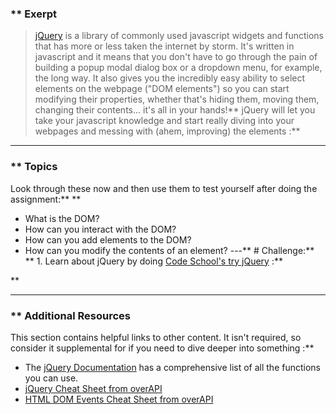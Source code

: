 ### ** Exerpt
>[jQuery](http://skillcrush.com/2012/07/23/jquery/) is a library of commonly used javascript widgets and functions that has more or less taken the internet by storm.  It's written in javascript and it means that you don't have to go through the pain of building a popup modal dialog box or a dropdown menu, for example, the long way.  It also gives you the incredibly easy ability to select elements on the webpage ("DOM elements") so you can start modifying their properties, whether that's hiding them, moving them, changing their contents... it's all in your hands!** jQuery will let you take your javascript knowledge and start really diving into your webpages and messing with (ahem, improving) the elements :**



---


### ** Topics
Look through these now and then use them to test yourself after doing the assignment:** ** 
* What is the DOM?
* How can you interact with the DOM?
* How can you add elements to the DOM?
* How can you modify the contents of an element?
---** # Challenge:** <div class="lesson-content__panel" markdown="1">**   1. Learn about jQuery by doing [Code School's try jQuery](http://try.jquery.com/) :**

</div>** 

---


### ** Additional Resources
This section contains helpful links to other content. It isn't required, so consider it supplemental for if you need to dive deeper into something :**



* The [jQuery Documentation](http://api.jquery.com/) has a comprehensive list of all the functions you can use.
* [jQuery Cheat Sheet from overAPI](http://overapi.com/jquery)
* [HTML DOM Events Cheat Sheet from overAPI](http://overapi.com/html-dom)
